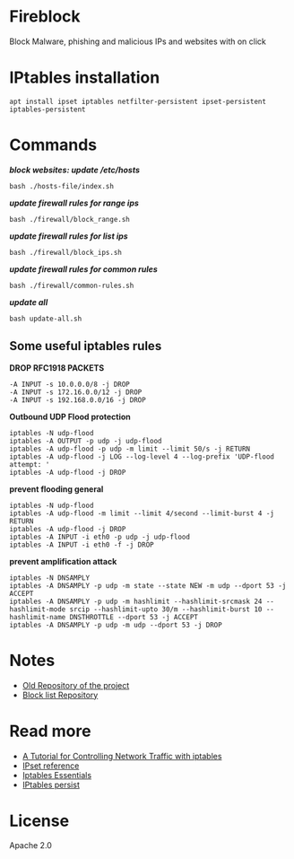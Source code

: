 # Fireblock
Block Malware, phishing and malicious IPs and websites with on click

# IPtables installation
```shell
apt install ipset iptables netfilter-persistent ipset-persistent iptables-persistent
```

# Commands
***block websites: update /etc/hosts***
```shell
bash ./hosts-file/index.sh
```

***update firewall rules for range ips***
```shell
bash ./firewall/block_range.sh
```

***update firewall rules for list ips***
```shell
bash ./firewall/block_ips.sh
```

***update firewall rules for common rules***
```shell
bash ./firewall/common-rules.sh
```

***update all***
```shell
bash update-all.sh
```

## Some useful iptables rules

**DROP RFC1918 PACKETS**
```shell
-A INPUT -s 10.0.0.0/8 -j DROP
-A INPUT -s 172.16.0.0/12 -j DROP
-A INPUT -s 192.168.0.0/16 -j DROP
```

**Outbound UDP Flood protection**
```shell
iptables -N udp-flood
iptables -A OUTPUT -p udp -j udp-flood
iptables -A udp-flood -p udp -m limit --limit 50/s -j RETURN
iptables -A udp-flood -j LOG --log-level 4 --log-prefix 'UDP-flood attempt: '
iptables -A udp-flood -j DROP
```

**prevent flooding general**
```shell
iptables -N udp-flood
iptables -A udp-flood -m limit --limit 4/second --limit-burst 4 -j RETURN
iptables -A udp-flood -j DROP
iptables -A INPUT -i eth0 -p udp -j udp-flood
iptables -A INPUT -i eth0 -f -j DROP
```

**prevent amplification attack**
```shell
iptables -N DNSAMPLY
iptables -A DNSAMPLY -p udp -m state --state NEW -m udp --dport 53 -j ACCEPT
iptables -A DNSAMPLY -p udp -m hashlimit --hashlimit-srcmask 24 --hashlimit-mode srcip --hashlimit-upto 30/m --hashlimit-burst 10 --hashlimit-name DNSTHROTTLE --dport 53 -j ACCEPT
iptables -A DNSAMPLY -p udp -m udp --dport 53 -j DROP
```

# Notes
- [Old Repository of the project](https://gitlab.com/haikelfazzani/hosts)
- [Block list Repository](https://gitlab.com/haikelfazzani/blocklist)

# Read more
- [A Tutorial for Controlling Network Traffic with iptables](https://www.linode.com/docs/guides/control-network-traffic-with-iptables/)
- [IPset reference](https://manpages.debian.org/testing/ipset/ipset.8.en.html)
- [Iptables Essentials](https://github.com/trimstray/iptables-essentials/blob/master/README.md#xmas-packets)
- [IPtables persist](https://unix.stackexchange.com/questions/52376/why-do-iptables-rules-disappear-when-restarting-my-debian-system)

# License
Apache 2.0